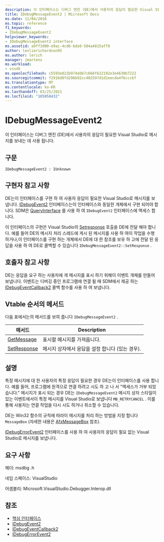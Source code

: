 ```yaml
---
description: 이 인터페이스는 디버그 엔진 (DE)에서 사용자의 응답이 필요한 Visual Studio로 메시지를 보내는 데 사용 됩니다.
title: IDebugMessageEvent2 | Microsoft Docs
ms.date: 11/04/2016
ms.topic: reference
f1_keywords:
- IDebugMessageEvent2
helpviewer_keywords:
- IDebugMessageEvent2 interface
ms.assetid: a9ff3d00-e9ac-4cd6-bda9-584a4815aff8
author: leslierichardson95
ms.author: lerich
manager: jmartens
ms.workload:
- vssdk
ms.openlocfilehash: c5593e822b974ddb7c666f622192e3e4630b7222
ms.sourcegitcommit: f2916d8fd296b92cc402597d1d1eecda4f6cccbf
ms.translationtype: MT
ms.contentlocale: ko-KR
ms.lasthandoff: 03/25/2021
ms.locfileid: "105058432"
---
```

# <a name="idebugmessageevent2"></a>IDebugMessageEvent2
이 인터페이스는 디버그 엔진 (DE)에서 사용자의 응답이 필요한 Visual Studio로 메시지를 보내는 데 사용 됩니다.

## <a name="syntax"></a>구문

```
IDebugMessageEvent2 : IUnknown
```

## <a name="notes-for-implementers"></a>구현자 참고 사항
 DE는이 인터페이스를 구현 하 여 사용자 응답이 필요한 Visual Studio로 메시지를 보냅니다. [IDebugEvent2](../../../extensibility/debugger/reference/idebugevent2.md) 인터페이스는이 인터페이스와 동일한 개체에서 구현 되어야 합니다. SDM은 [QueryInterface](/cpp/atl/queryinterface) 를 사용 하 여 `IDebugEvent2` 인터페이스에 액세스 합니다.

 이 인터페이스의 구현은 Visual Studio의 [Setresponse](../../../extensibility/debugger/reference/idebugmessageevent2-setresponse.md) 호출을 DE에 전달 해야 합니다. 예를 들어 DE의 메시지 처리 스레드에 게시 된 메시지를 사용 하 여이 작업을 수행 하거나,이 인터페이스를 구현 하는 개체에서 DE에 대 한 참조를 보유 하 고에 전달 된 응답을 사용 하 여 DE로 콜백할 수 있습니다 `IDebugMessageEvent2::SetResponse` .

## <a name="notes-for-callers"></a>호출자 참고 사항
 DE는 응답을 요구 하는 사용자에 게 메시지를 표시 하기 위해이 이벤트 개체를 만들어 보냅니다. 이벤트는 디버깅 중인 프로그램에 연결 될 때 SDM에서 제공 하는 [IDebugEventCallback2](../../../extensibility/debugger/reference/idebugeventcallback2.md) 콜백 함수를 사용 하 여 보냅니다.

## <a name="methods-in-vtable-order"></a>Vtable 순서의 메서드
 다음 표에서는의 메서드를 보여 줍니다 `IDebugMessageEvent2` .

|메서드|Description|
|------------|-----------------|
|[GetMessage](../../../extensibility/debugger/reference/idebugmessageevent2-getmessage.md)|표시할 메시지를 가져옵니다.|
|[SetResponse](../../../extensibility/debugger/reference/idebugmessageevent2-setresponse.md)|메시지 상자에서 응답을 설정 합니다 (있는 경우).|

## <a name="remarks"></a>설명
 특정 메시지에 대 한 사용자의 특정 응답이 필요한 경우 DE는이 인터페이스를 사용 합니다. 예를 들어, 프로그램에 원격으로 연결 하려고 시도 하 고 나 서 "액세스가 거부 되었습니다." 메시지가 표시 되는 경우 DE는 `IDebugMessageEvent2` 메시지 상자 스타일이 있는 이벤트에서이 특정 메시지를 Visual Studio로 보냅니다 `MB_RETRYCANCEL` . 이를 통해 사용자는 연결 작업을 다시 시도 하거나 취소할 수 있습니다.

 DE는 Win32 함수의 규칙에 따라이 메시지를 처리 하는 방법을 지정 합니다 `MessageBox` (자세한 내용은 [AfxMessageBox](/cpp/mfc/reference/cstring-formatting-and-message-box-display#afxmessagebox) 참조).

 [IDebugErrorEvent2](../../../extensibility/debugger/reference/idebugerrorevent2.md) 인터페이스를 사용 하 여 사용자의 응답이 필요 없는 Visual Studio로 메시지를 보냅니다.

## <a name="requirements"></a>요구 사항
 헤더: msdbg .h

 네임 스페이스: VisualStudio

 어셈블리: Microsoft.VisualStudio.Debugger.Interop.dll

## <a name="see-also"></a>참조
- [핵심 인터페이스](../../../extensibility/debugger/reference/core-interfaces.md)
- [IDebugEvent2](../../../extensibility/debugger/reference/idebugevent2.md)
- [IDebugEventCallback2](../../../extensibility/debugger/reference/idebugeventcallback2.md)
- [IDebugErrorEvent2](../../../extensibility/debugger/reference/idebugerrorevent2.md)

